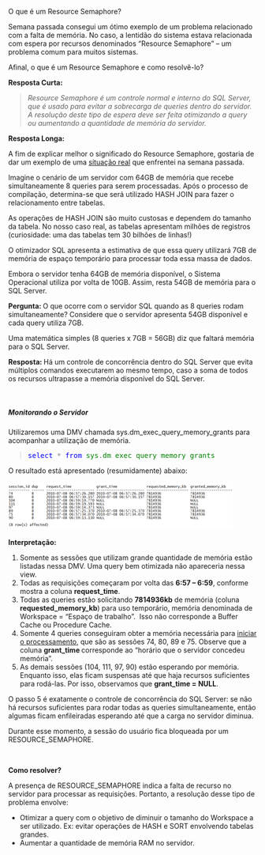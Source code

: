 <a link='https://blogs.msdn.microsoft.com/fcatae/2010/07/12/o-que-um-resource-semaphore/'>O que é um Resource Semaphore?</a>
<p>Semana passada consegui um &oacute;timo exemplo de um problema relacionado com a falta de mem&oacute;ria. No caso, a lentid&atilde;o do sistema estava relacionada com espera por recursos denominados &ldquo;Resource Semaphore&rdquo; &ndash; um problema comum para muitos sistemas. </p>
<p>Afinal, o que &eacute; um Resource Semaphore e como resolv&ecirc;-lo?</p>
<p><strong>Resposta Curta: </strong></p>
<blockquote>
<p><em>Resource Semaphore &eacute; um controle normal e interno do SQL Server, que &eacute; usado para evitar a sobrecarga de queries dentro do servidor. A resolu&ccedil;&atilde;o deste tipo de espera deve ser feita otimizando a query ou aumentando a quantidade de mem&oacute;ria do servidor.</em></p>
</blockquote>
<p><strong>Resposta Longa:</strong></p>
<p>A fim de explicar melhor o significado do Resource Semaphore, gostaria de dar um exemplo de uma <span style="text-decoration: underline">situa&ccedil;&atilde;o real</span> que enfrentei na semana passada.</p>
<p>Imagine o cen&aacute;rio de um servidor com 64GB de mem&oacute;ria que recebe simultaneamente 8 queries para serem processadas. Ap&oacute;s o processo de compila&ccedil;&atilde;o, determina-se que ser&aacute; utilizado HASH JOIN para fazer o relacionamento entre tabelas.</p>
<p>As opera&ccedil;&otilde;es de HASH JOIN s&atilde;o muito custosas e dependem do tamanho da tabela. No nosso caso real, as tabelas apresentam milh&otilde;es de registros (curiosidade: uma das tabelas tem 30 bilh&otilde;es de linhas!)</p>
<p>O otimizador SQL apresenta a estimativa de que essa query utilizar&aacute; 7GB de mem&oacute;ria de espa&ccedil;o tempor&aacute;rio para processar toda essa massa de dados.</p>
<p>Embora o servidor tenha 64GB de mem&oacute;ria dispon&iacute;vel, o Sistema Operacional utiliza por volta de 10GB. Assim, resta 54GB de mem&oacute;ria para o SQL Server.</p>
<p><strong>Pergunta: </strong>O que ocorre com o servidor SQL quando as 8 queries rodam simultaneamente? Considere que o servidor apresenta 54GB dispon&iacute;vel e cada query utiliza 7GB.</p>
<p>Uma matem&aacute;tica simples (8 queries x 7GB = 56GB) diz que faltar&aacute; mem&oacute;ria para o SQL Server.</p>
<p><strong>Resposta: </strong>H&aacute; um controle de concorr&ecirc;ncia dentro do SQL Server que evita m&uacute;ltiplos comandos executarem ao mesmo tempo, caso a soma de todos os recursos ultrapasse a mem&oacute;ria dispon&iacute;vel do SQL Server.</p>
<p>&nbsp;</p>
<h5>Monitorando o Servidor</h5>
<p>Utilizaremos uma DMV chamada sys.dm_exec_query_memory_grants para acompanhar a utiliza&ccedil;&atilde;o de mem&oacute;ria.</p>
<blockquote>
<pre class="code"><span style="color: blue">select </span><span style="color: gray">* </span><span style="color: blue">from </span><span style="color: green">sys</span><span style="color: gray">.</span><span style="color: green">dm_exec_query_memory_grants</span></pre>
</blockquote>
<p>O resultado est&aacute; apresentado (resumidamente) abaixo:</p>
<p><a href="images\7573.image_6.png"><img height="97" width="455" src="images\8004.image_thumb_2.png" alt="image" border="0" title="image" style="border-bottom: 0px;border-left: 0px;border-top: 0px;border-right: 0px" /></a> </p>
<p><strong>Interpreta&ccedil;&atilde;o:</strong></p>
<ol>
<li>Somente as sess&otilde;es que utilizam grande quantidade de mem&oacute;ria est&atilde;o listadas nessa DMV. Uma query bem otimizada n&atilde;o apareceria nessa view.</li>
<li>Todas as requisi&ccedil;&otilde;es come&ccedil;aram por volta das <strong>6:57 &ndash; 6:59</strong>, conforme mostra a coluna <strong>request_time</strong>.</li>
<li>Todas as queries est&atilde;o solicitando <strong>7814936kb</strong> de mem&oacute;ria (coluna <strong>requested_memory_kb</strong>) para uso tempor&aacute;rio, mem&oacute;ria denominada de Workspace = &ldquo;Espa&ccedil;o de trabalho&rdquo;.&nbsp; Isso n&atilde;o corresponde a Buffer Cache ou Procedure Cache.</li>
<li>Somente 4 queries conseguiram obter a mem&oacute;ria necess&aacute;ria para <span style="text-decoration: underline">iniciar o processamento</span>, que s&atilde;o as sess&otilde;es 74, 80, 89 e 75. Observe que a coluna <strong>grant_time </strong>corresponde ao &ldquo;hor&aacute;rio que o servidor concedeu mem&oacute;ria&rdquo;.</li>
<li>As demais sess&otilde;es (104, 111, 97, 90) est&atilde;o esperando por mem&oacute;ria. Enquanto isso, elas ficam suspensas at&eacute; que haja recursos suficientes para rod&aacute;-las. Por isso, observamos que <strong>grant_time = NULL</strong>.</li>
</ol>
<p>O passo 5 &eacute; exatamente o controle de concorr&ecirc;ncia do SQL Server: se n&atilde;o h&aacute; recursos suficientes para rodar todas as queries simultaneamente, ent&atilde;o algumas ficam enfileiradas esperando at&eacute; que a carga no servidor diminua.</p>
<p>Durante esse momento, a sess&atilde;o do usu&aacute;rio fica bloqueada por um RESOURCE_SEMAPHORE.</p>
<p>&nbsp;</p>
<p><strong>Como resolver?</strong></p>
<p>A presen&ccedil;a de RESOURCE_SEMAPHORE indica a falta de recurso no servidor para processar as requisi&ccedil;&otilde;es. Portanto, a resolu&ccedil;&atilde;o desse tipo de problema envolve:</p>
<ul>
<li>Otimizar a query com o objetivo de diminuir o tamanho do Workspace a ser utilizado. Ex: evitar opera&ccedil;&otilde;es de HASH e SORT envolvendo tabelas grandes.</li>
<li>Aumentar a quantidade de mem&oacute;ria RAM no servidor. </li>
</ul>
